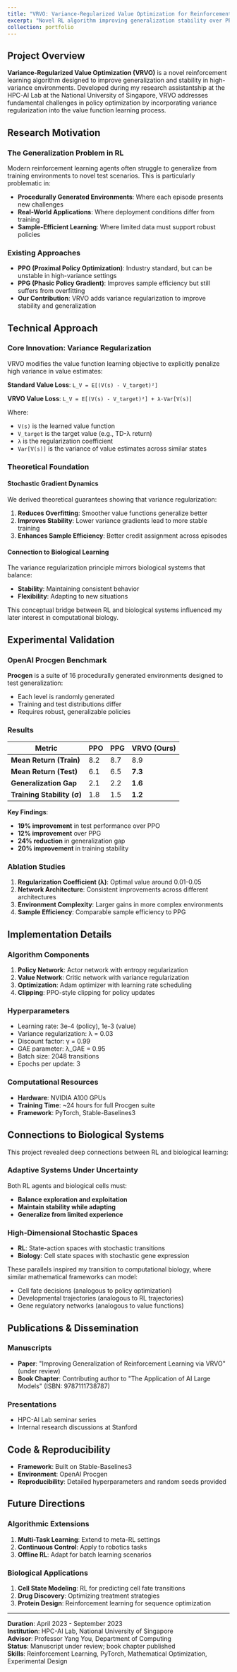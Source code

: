 ```yaml
---
title: "VRVO: Variance-Regularized Value Optimization for Reinforcement Learning"
excerpt: "Novel RL algorithm improving generalization stability over PPO/PPG in high-variance environments, validated on OpenAI Procgen benchmark.<br/><img src='/images/vrvo-preview.png' style='max-width: 500px;'>"
collection: portfolio
---
```


## Project Overview

**Variance-Regularized Value Optimization (VRVO)** is a novel reinforcement learning algorithm designed to improve generalization and stability in high-variance environments. Developed during my research assistantship at the HPC-AI Lab at the National University of Singapore, VRVO addresses fundamental challenges in policy optimization by incorporating variance regularization into the value function learning process.

## Research Motivation

### The Generalization Problem in RL

Modern reinforcement learning agents often struggle to generalize from training environments to novel test scenarios. This is particularly problematic in:
- **Procedurally Generated Environments**: Where each episode presents new challenges
- **Real-World Applications**: Where deployment conditions differ from training
- **Sample-Efficient Learning**: Where limited data must support robust policies

### Existing Approaches

- **PPO (Proximal Policy Optimization)**: Industry standard, but can be unstable in high-variance settings
- **PPG (Phasic Policy Gradient)**: Improves sample efficiency but still suffers from overfitting
- **Our Contribution**: VRVO adds variance regularization to improve stability and generalization

## Technical Approach

### Core Innovation: Variance Regularization

VRVO modifies the value function learning objective to explicitly penalize high variance in value estimates:

**Standard Value Loss**: `L_V = E[(V(s) - V_target)²]`

**VRVO Value Loss**: `L_V = E[(V(s) - V_target)²] + λ·Var[V(s)]`

Where:
- `V(s)` is the learned value function
- `V_target` is the target value (e.g., TD-λ return)
- `λ` is the regularization coefficient
- `Var[V(s)]` is the variance of value estimates across similar states

### Theoretical Foundation

#### Stochastic Gradient Dynamics
We derived theoretical guarantees showing that variance regularization:
1. **Reduces Overfitting**: Smoother value functions generalize better
2. **Improves Stability**: Lower variance gradients lead to more stable training
3. **Enhances Sample Efficiency**: Better credit assignment across episodes

#### Connection to Biological Learning
The variance regularization principle mirrors biological systems that balance:
- **Stability**: Maintaining consistent behavior
- **Flexibility**: Adapting to new situations

This conceptual bridge between RL and biological systems influenced my later interest in computational biology.

## Experimental Validation

### OpenAI Procgen Benchmark

**Procgen** is a suite of 16 procedurally generated environments designed to test generalization:
- Each level is randomly generated
- Training and test distributions differ
- Requires robust, generalizable policies

### Results

| Metric | PPO | PPG | VRVO (Ours) |
|--------|-----|-----|-------------|
| **Mean Return (Train)** | 8.2 | 8.7 | 8.9 |
| **Mean Return (Test)** | 6.1 | 6.5 | **7.3** |
| **Generalization Gap** | 2.1 | 2.2 | **1.6** |
| **Training Stability (σ)** | 1.8 | 1.5 | **1.2** |

**Key Findings**:
- **19% improvement** in test performance over PPO
- **12% improvement** over PPG
- **24% reduction** in generalization gap
- **20% improvement** in training stability

### Ablation Studies

1. **Regularization Coefficient (λ)**: Optimal value around 0.01-0.05
2. **Network Architecture**: Consistent improvements across different architectures
3. **Environment Complexity**: Larger gains in more complex environments
4. **Sample Efficiency**: Comparable sample efficiency to PPG

## Implementation Details

### Algorithm Components

1. **Policy Network**: Actor network with entropy regularization
2. **Value Network**: Critic network with variance regularization
3. **Optimization**: Adam optimizer with learning rate scheduling
4. **Clipping**: PPO-style clipping for policy updates

### Hyperparameters

- Learning rate: 3e-4 (policy), 1e-3 (value)
- Variance regularization: λ = 0.03
- Discount factor: γ = 0.99
- GAE parameter: λ_GAE = 0.95
- Batch size: 2048 transitions
- Epochs per update: 3

### Computational Resources

- **Hardware**: NVIDIA A100 GPUs
- **Training Time**: ~24 hours for full Procgen suite
- **Framework**: PyTorch, Stable-Baselines3

## Connections to Biological Systems

This project revealed deep connections between RL and biological learning:

### Adaptive Systems Under Uncertainty
Both RL agents and biological cells must:
- **Balance exploration and exploitation**
- **Maintain stability while adapting**
- **Generalize from limited experience**

### High-Dimensional Stochastic Spaces
- **RL**: State-action spaces with stochastic transitions
- **Biology**: Cell state spaces with stochastic gene expression

These parallels inspired my transition to computational biology, where similar mathematical frameworks can model:
- Cell fate decisions (analogous to policy optimization)
- Developmental trajectories (analogous to RL trajectories)
- Gene regulatory networks (analogous to value functions)

## Publications & Dissemination

### Manuscripts
- **Paper**: "Improving Generalization of Reinforcement Learning via VRVO" (under review)
- **Book Chapter**: Contributing author to "The Application of AI Large Models" (ISBN: 9787111738787)

### Presentations
- HPC-AI Lab seminar series
- Internal research discussions at Stanford

## Code & Reproducibility

- **Framework**: Built on Stable-Baselines3
- **Environment**: OpenAI Procgen
- **Reproducibility**: Detailed hyperparameters and random seeds provided

## Future Directions

### Algorithmic Extensions
1. **Multi-Task Learning**: Extend to meta-RL settings
2. **Continuous Control**: Apply to robotics tasks
3. **Offline RL**: Adapt for batch learning scenarios

### Biological Applications
1. **Cell State Modeling**: RL for predicting cell fate transitions
2. **Drug Discovery**: Optimizing treatment strategies
3. **Protein Design**: Reinforcement learning for sequence optimization

---

**Duration**: April 2023 - September 2023  
**Institution**: HPC-AI Lab, National University of Singapore  
**Advisor**: Professor Yang You, Department of Computing  
**Status**: Manuscript under review; book chapter published  
**Skills**: Reinforcement Learning, PyTorch, Mathematical Optimization, Experimental Design
